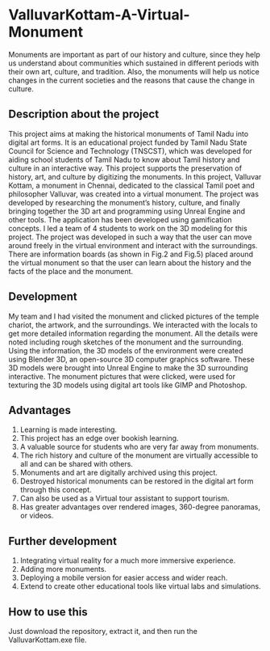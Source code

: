 # ValluvarKottam-A-Virtual-Monument

Monuments are important as part of our history and culture, since they help us understand about communities which sustained in different periods with their own art, culture, and tradition. Also, the monuments will help us notice changes in the current societies and the reasons that cause the change in culture.

## Description about the project
This project aims at making the historical monuments of Tamil Nadu into digital art forms. It is an educational project funded by Tamil Nadu State Council for Science and Technology (TNSCST), which was developed for aiding school students of Tamil Nadu to know about Tamil history and culture in an interactive way. This project supports the preservation of history, art, and culture by digitizing the monuments.
In this project, Valluvar Kottam, a monument in Chennai, dedicated to the classical Tamil poet and philosopher Valluvar, was created into a virtual monument. The project was developed by researching the monument’s history, culture, and finally bringing together the 3D art and programming using Unreal Engine and other tools. The application has been developed using gamification concepts.
I led a team of 4 students to work on the 3D modeling for this project. The project was developed in such a way that the user can move around freely in the virtual environment and interact with the surroundings. There are information boards (as shown in Fig.2 and Fig.5) placed around the virtual monument so that the user can learn about the history and the facts of the place and the monument.


## Development
My team and I had visited the monument and clicked pictures of the temple chariot, the artwork, and the surroundings. We interacted with the locals to get more detailed information regarding the monument. All the details were noted including rough sketches of the monument and the surrounding. Using the information, the 3D models of the environment were created using Blender 3D, an open-source 3D computer graphics software. These 3D models were brought into Unreal Engine to make the 3D surrounding interactive. The monument pictures that were clicked, were used for texturing the 3D models using digital art tools like GIMP and Photoshop.

## Advantages
1. Learning is made interesting.
2. This project has an edge over bookish learning.
3. A valuable source for students who are very far away from monuments.
4. The rich history and culture of the monument are virtually accessible to all and can be shared with others.
5. Monuments and art are digitally archived using this project.
6. Destroyed historical monuments can be restored in the digital art form through this
concept.
7. Can also be used as a Virtual tour assistant to support tourism.
8. Has greater advantages over rendered images, 360-degree panoramas, or videos.

## Further development
1. Integrating virtual reality for a much more immersive experience.
2. Adding more monuments.
3. Deploying a mobile version for easier access and wider reach.
4. Extend to create other educational tools like virtual labs and simulations.

## How to use this
Just download the repository, extract it, and then run the ValluvarKottam.exe file. 

